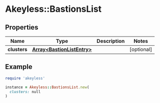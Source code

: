 # Akeyless::BastionsList

## Properties

| Name | Type | Description | Notes |
| ---- | ---- | ----------- | ----- |
| **clusters** | [**Array&lt;BastionListEntry&gt;**](BastionListEntry.md) |  | [optional] |

## Example

```ruby
require 'akeyless'

instance = Akeyless::BastionsList.new(
  clusters: null
)
```

